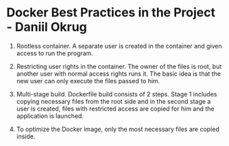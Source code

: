 # Docker Best Practices in the Project - Daniil Okrug

1. Rootless container. A separate user is created in the container and given access to run the program.

2. Restricting user rights in the container. The owner of the files is root, but another user with normal access rights runs it. The basic idea is that the new user can only execute the files passed to him.

3. Multi-stage build. Dockerfile build consists of 2 steps. Stage 1 includes copying necessary files from the root side and in the second stage a user is created, files with restricted access are copied for him and the application is launched.

4. To optimize the Docker image, only the most necessary files are copied inside.